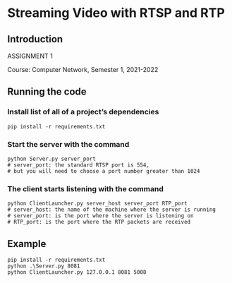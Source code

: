 # Streaming Video with RTSP and RTP

## Introduction
ASSIGNMENT 1 

Course: Computer Network, Semester 1, 2021-2022

## Running the code
### Install list of all of a project’s dependencies
```shell
pip install -r requirements.txt
```

### Start the server with the command
```shell
python Server.py server_port 
# server_port: the standard RTSP port is 554,
# but you will need to choose a port number greater than 1024
```

### The client starts listening with the command
```shell
python ClientLauncher.py server_host server_port RTP_port
# server_host: the name of the machine where the server is running
# server_port: is the port where the server is listening on
# RTP_port: is the port where the RTP packets are received
```

## Example
```shell
pip install -r requirements.txt
python .\Server.py 8081
python ClientLauncher.py 127.0.0.1 8081 5008
```




